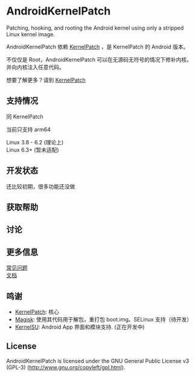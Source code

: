 # AndroidKernelPatch

Patching, hooking, and rooting the Android kernel using only a stripped Linux kernel image.

AndroidKernelPatch 依赖 [KernelPatch](https://github.com/bmax121/KernelPatch/) ，是 KernelPatch 的 Android 版本。

不仅仅是 Root，AndroidKernelPatch 可以在无源码无符号的情况下修补内核，并向内核注入任意代码。

想要了解更多？请到 [KernelPatch](https://github.com/bmax121/KernelPatch/)

## 支持情况

同 KernelPatch

当前只支持 arm64

Linux 3.8 - 6.2 (理论上)  
Linux 6.3+ (暂未适配)  

## 开发状态

还比较初期，很多功能还没做

## 获取帮助

## 讨论

## 更多信息

[常见问题](./doc/zh-cn/faq.md)  
[文档](./doc/zh-cn/)  

## 鸣谢

- [KernelPatch](https://github.com/bmax121/KernelPatch/): 核心
- [Magisk](https://github.com/topjohnwu/Magisk): 使用其代码用于解包，重打包 boot.img。SELinux 支持（待开发）
- [KernelSU](https://github.com/tiann/KernelSU): Android App 界面和模块支持. (正在开发中)

## License

AndroidKernelPatch is licensed under the GNU General Public License v3 (GPL-3) (http://www.gnu.org/copyleft/gpl.html).
